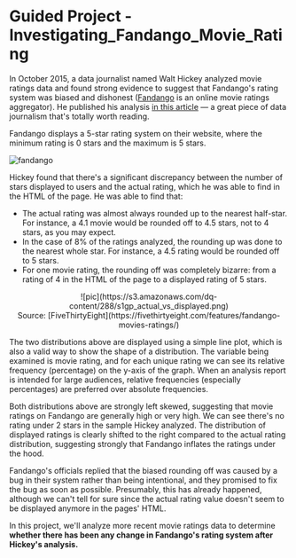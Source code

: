 # Guided Project - Investigating_Fandango_Movie_Rating

In October 2015, a data journalist named Walt Hickey analyzed movie ratings data and found strong evidence to suggest that 
Fandango's rating system was biased and dishonest ([Fandango](https://www.fandango.com/) is an online movie ratings aggregator). 
He published his analysis [in this article](https://fivethirtyeight.com/features/fandango-movies-ratings/) — a great piece of data journalism that's totally worth reading.

Fandango displays a 5-star rating system on their website, where the minimum rating is 0 stars and the maximum is 5 stars.

![fandango](https://s3.amazonaws.com/dq-content/288/s1gp_fdg_stars.png)

Hickey found that there's a significant discrepancy between the number of stars displayed to users and the actual rating, 
which he was able to find in the HTML of the page. He was able to find that:

* The actual rating was almost always rounded up to the nearest half-star. For instance, a 4.1 movie would be rounded off to 4.5 stars, not to 4 stars, as you may expect.
* In the case of 8% of the ratings analyzed, the rounding up was done to the nearest whole star. For instance, a 4.5 rating would be rounded off to 5 stars.
* For one movie rating, the rounding off was completely bizarre: from a rating of 4 in the HTML of the page to a displayed rating of 5 stars.

<center>![pic](https://s3.amazonaws.com/dq-content/288/s1gp_actual_vs_displayed.png)</center>

<center>Source: [FiveThirtyEight](https://fivethirtyeight.com/features/fandango-movies-ratings/)</center>

The two distributions above are displayed using a simple line plot, which is also a valid way to show the shape of a distribution. 
The variable being examined is movie rating, and for each unique rating we can see its relative frequency (percentage) on the y-axis of the graph. 
When an analysis report is intended for large audiences, relative frequencies (especially percentages) are preferred over absolute frequencies.

Both distributions above are strongly left skewed, suggesting that movie ratings on Fandango are generally high or very high. 
We can see there's no rating under 2 stars in the sample Hickey analyzed. The distribution of displayed ratings is clearly 
shifted to the right compared to the actual rating distribution, suggesting strongly that Fandango inflates the ratings under the hood.

Fandango's officials replied that the biased rounding off was caused by a bug in their system rather than being intentional, 
and they promised to fix the bug as soon as possible. Presumably, this has already happened, although we can't tell for sure 
since the actual rating value doesn't seem to be displayed anymore in the pages' HTML.

In this project, we'll analyze more recent movie ratings data to determine <b>whether there has been any change in Fandango's 
rating system after Hickey's analysis.</b>
